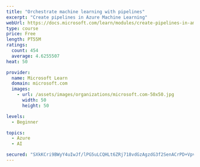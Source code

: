 ```yaml
---
title: "Orchestrate machine learning with pipelines"
excerpt: "Create pipelines in Azure Machine Learning"
webUrl: https://docs.microsoft.com/learn/modules/create-pipelines-in-aml/
type: course
price: Free
length: PT55M
ratings:
  count: 454
  average: 4.6255507
heat: 50

provider:
  name: Microsoft Learn
  domain: microsoft.com
  images:
    - url: /assets/images/organizations/microsoft.com-50x50.jpg
      width: 50
      height: 50

levels:
  - Beginner

topics:
  - Azure
  - AI

secured: "SXkKCri9BWyY4uIwJf/lPG5uLCQHLt6ZRj718vdGzAgzdG3f2SenACrPD+VpvVOTYt5pIEAiyhE6Ixkeh6TCorMlL/CgFGnbKNX3WmPNxNSigU7NXRWvPF9AndIryY0bzn0w6Crc9CbbcJwAAPsuBVpakxz2jJcij/iQ9PwZxIfUEQ7wt43VGIs+dr8JVbibF4amdT7jz7APpypziE7eAsEnNTZrxJZ3iR82Z3pB7qGz3EoEMhVbNHEU2hE7jDe7hjyL+lR6N5JUACIH4jcXxeP5B8LudW9ELn5F2PK2Qrz5Vk81Awe8eq13zG+koIxPjk+M75zKsffQGAyfZ3hs8h2tRs8y0Asu2yBV8U0YLEydNRghfseLy0ev3TmKRaZSJ5f2Qy5EO/d2h/JfvTqq4+hERuwpEwWk2hC5GPij7VU=;Ju8w4py9a+aFCJFo7K7KnA=="
---
```


